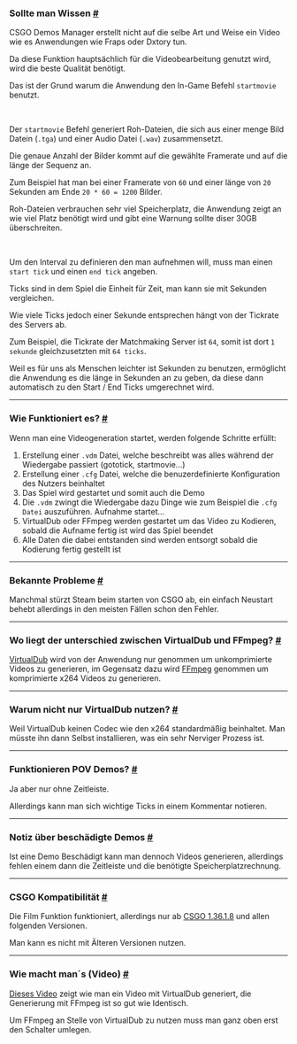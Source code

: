<a class="anchor" id="must-known"></a>

### Sollte man Wissen [#](/docs/movie/getting-started#must-known)

CSGO Demos Manager erstellt nicht auf die selbe Art und Weise ein Video wie es Anwendungen wie Fraps oder Dxtory tun.

Da diese Funktion hauptsächlich für die Videobearbeitung genutzt wird, wird die beste Qualität benötigt.

Das ist der Grund warum die Anwendung den In-Game Befehl `startmovie` benutzt.

<br />

Der `startmovie` Befehl generiert Roh-Dateien, die sich aus einer menge Bild Datein (`.tga`) und einer Audio Datei (`.wav`) zusammensetzt.

Die genaue Anzahl der Bilder kommt auf die gewählte Framerate und auf die länge der Sequenz an.

Zum Beispiel hat man bei einer Framerate von `60` und einer länge von `20` Sekunden am Ende `20 * 60 = 1200` Bilder.

<p class="has-text-warning">
Roh-Dateien verbrauchen sehr viel Speicherplatz, die Anwendung zeigt an wie viel Platz benötigt wird und gibt eine Warnung sollte diser 30GB überschreiten.
</p>

<br />

Um den Interval zu definieren den man aufnehmen will, muss man einen `start tick` und einen `end tick` angeben.

Ticks sind in dem Spiel die Einheit für Zeit, man kann sie mit Sekunden vergleichen.

Wie viele Ticks jedoch einer Sekunde entsprechen hängt von der Tickrate des Servers ab.

Zum Beispiel, die Tickrate der Matchmaking Server ist `64`, somit ist dort `1 sekunde` gleichzusetzten mit `64 ticks`.

<p class="has-text-warning">
Weil es für uns als Menschen leichter ist Sekunden zu benutzen, ermöglicht die Anwendung es die länge in Sekunden an zu geben, da diese dann automatisch zu den Start / End Ticks umgerechnet wird.
</p>

---

<a class="anchor" id="how-it-works"></a>

### Wie Funktioniert es? [#](/docs/movie/getting-started#how-it-works)

Wenn man eine Videogeneration startet, werden folgende Schritte erfüllt:

1. Erstellung einer `.vdm` Datei, welche beschreibt was alles während der Wiedergabe passiert (gototick, startmovie...)
2. Erstellung einer `.cfg` Datei, welche die benuzerdefinierte Konfiguration des Nutzers beinhaltet
3. Das Spiel wird gestartet und somit auch die Demo
4. Die `.vdm` zwingt die Wiedergabe dazu Dinge wie zum Beispiel die `.cfg Datei` auszuführen. Aufnahme startet...
5. VirtualDub oder FFmpeg werden gestartet um das Video zu Kodieren, sobald die Aufname fertig ist wird das Spiel beendet
6. Alle Daten die dabei entstanden sind werden entsorgt sobald die Kodierung fertig gestellt ist

---

<a class="anchor" id="known-issues"></a>

### Bekannte Probleme [#](/docs/movie/getting-started#known-issues)

Manchmal stürzt Steam beim starten von CSGO ab, ein einfach Neustart behebt allerdings in den meisten Fällen schon den Fehler.

---

<a class="anchor" id="vd-ffmpeg"></a>

### Wo liegt der unterschied zwischen VirtualDub und FFmpeg? [#](/docs/movie/getting-started#vd-ffmpeg)

[VirtualDub](http://www.virtualdub.org/) wird von der Anwendung nur genommen um unkomprimierte Videos zu generieren, im Gegensatz dazu wird [FFmpeg](https://www.ffmpeg.org/) genommen um komprimierte x264 Videos zu generieren.

---

<a class="anchor" id="why-vd"></a>

### Warum nicht nur VirtualDub nutzen? [#](/docs/movie/getting-started#why-vd)

Weil VirtualDub keinen Codec wie den x264 standardmäßig beinhaltet. Man müsste ihn dann Selbst installieren, was ein sehr Nerviger Prozess ist.

---

<a class="anchor" id="pov-demos"></a>

### Funktionieren POV Demos? [#](/docs/movie/getting-started#pov-demos)

Ja aber nur ohne Zeitleiste.

Allerdings kann man sich wichtige Ticks in einem Kommentar notieren.

---

<a class="anchor" id="corrupted-demos"></a>

### Notiz über beschädigte Demos [#](/docs/movie/getting-started#corrupted-demos)

Ist eine Demo Beschädigt kann man dennoch Videos generieren, allerdings fehlen einem dann die Zeitleiste und die benötigte Speicherplatzrechnung.

---

<a class="anchor" id="csgo-compatibility"></a>

### CSGO Kompatibilität [#](/docs/movie/getting-started#csgo-compatibility)

Die Film Funktion funktioniert, allerdings nur ab [CSGO 1.36.1.8](http://blog.counter-strike.net/index.php/2017/12/19817/) und allen folgenden Versionen.

Man kann es nicht mit Älteren Versionen nutzen.

---

<a class="anchor" id="howto-video"></a>

### Wie macht man´s (Video) [#](/docs/movie/getting-started#howto-video)

[Dieses Video](https://www.youtube.com/watch?v=83anQLF9z18) zeigt wie man ein Video mit VirtualDub generiert, die Generierung mit FFmpeg ist so gut wie Identisch.

Um FFmpeg an Stelle von VirtualDub zu nutzen muss man ganz oben erst den Schalter umlegen.
